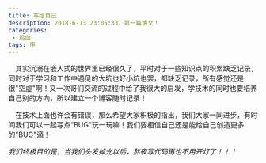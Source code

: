 ```yaml
---
title: 写给自己
description: 2018-6-13 23:05:33，第一篇博文！
categories:
 - 鸡血
tags: 序
---
```

&emsp;其实沉溺在嵌入式的世界里已经很久了，平时对于一些知识点的积累缺乏记录，同时对于学习和工作中遇见的大坑也好小坑也罢，都缺乏记录，所有感觉还是很"空虚"啊！又一次哥们交流的过程中给了我很大的启发，学技术的同时也要培养自己别的方向，所以建立一个博客随时记录！

&emsp;在技术上面也许会有错误，那么希望大家积极的指出，我们大家一同进步，有时间我们可以一起写点“BUG"玩一玩嘛！我们要相信自己还是能给自己创造更多的"BUG"滴！

*我们终极目的是，当我们头发掉光以后，熬夜写代码再也不用开灯了！！！*

